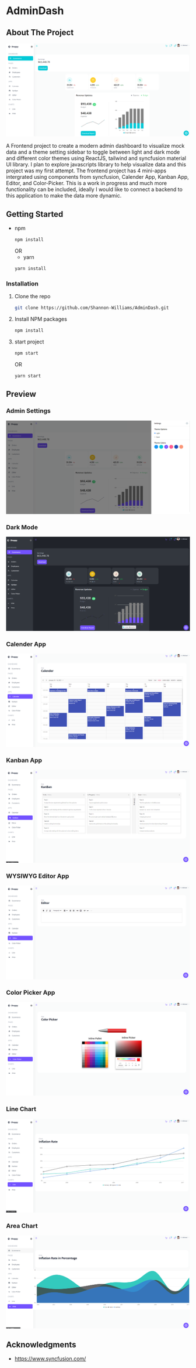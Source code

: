 # AdminDash

<!-- ABOUT THE PROJECT -->

## About The Project

<img src="preview\admin dash board home page.png" />

A Frontend project to create a modern admin dashboard to visualize mock data and a theme setting sidebar to toggle between light and dark mode and different color themes using ReactJS, tailwind and syncfusion material UI library. I plan to explore javascripts library to help visualize data and this project was my first attempt. The frontend project has 4 mini-apps intergrated using components from syncfusion, Calender App, Kanban App, Editor, and Color-Picker. This is a work in progress and much more functionality can be included, ideally I would like to connect a backend to this application to make the data more dynamic.

## Getting Started

- npm
  ```sh
  npm install
  ```
  OR
  - yarn
  ```sh
  yarn install
  ```

### Installation

1. Clone the repo
   ```sh
   git clone https://github.com/Shannon-Williams/AdminDash.git
   ```
2. Install NPM packages
   ```sh
   npm install
   ```
3. start project
   ```sh
   npm start
   ```
   OR
   ```sh
   yarn start
   ```

## Preview

### Admin Settings

<img src="preview\admin settings.png"/>

### Dark Mode

<img src="preview\dark_mode.png"/>

### Calender App

<img src="preview\calender_app.png"/>

### Kanban App

<img src="preview\Kanban_app.png"/>

### WYSIWYG Editor App

<img src="preview\editor_app.png"/>

### Color Picker App

<img src="preview\color_picker_app.png"/>

### Line Chart

<img src="preview\line_chart.png"/>

### Area Chart

<img src="preview\area_chart.png"/>

## Acknowledgments

- https://www.syncfusion.com/
